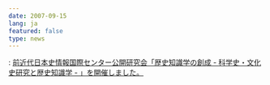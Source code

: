 ```yaml
---
date: 2007-09-15
lang: ja
featured: false
type: news
---
```

: <a href="2007/cdps-workshop_20070915.pdf">前近代日本史情報国際センター公開研究会「歴史知識学の創成 - 科学史・文化史研究と歴史知識学 - 」を開催しました。</a>
